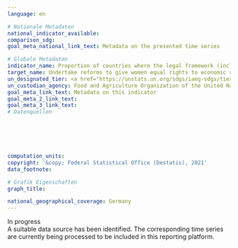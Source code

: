 ```yaml
---
language: en    

# Nationale Metadaten    
national_indicator_available:     
comparison_sdg:     
goal_meta_national_link_text: Metadata on the presented time series    

# Globale Metadaten    
indicator_name: Proportion of countries where the legal framework (including customary law) guarantees women’s equal rights to land ownership and/ or control    
target_name: Undertake reforms to give women equal rights to economic resources, as well as access to ownership and control over land and other forms of property, financial services, inheritance and natural resources, in accordance with national laws    
un_designated_tier: <a href="https://unstats.un.org/sdgs/iaeg-sdgs/tier-classification/" title="Click here for more information on the UN tier classification."  target="_blank">Tier II</a>    
un_custodian_agency: Food and Agriculture Organization of the United Nations (FAO)    
goal_meta_link_text: Metadata on this indicator    
goal_meta_2_link_text:     
goal_meta_3_link_text:         
# Datenquellen





    
computation_units:     
copyright: '&copy; Federal Statistical Office (Destatis), 2021'    
data_footnote:     

# Grafik Eigenschaften    
graph_title:     

national_geographical_coverage: Germany    
---
```


<span class="status inprogress"> In progress </span><br>
A suitable data source has been identified. The corresponding time series are currently being processed to be included in this reporting platform.